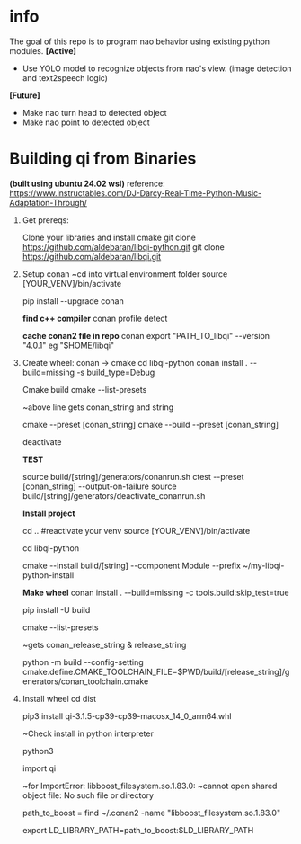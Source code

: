 # info
The goal of this repo is to program nao behavior using existing python modules.
**[Active]** 
*   Use YOLO model to recognize objects from nao's view. (image detection and 
           text2speech logic)

**[Future]**  
*   Make nao turn head to detected object
*   Make nao point to detected object  

# Building qi from Binaries 
**(built using ubuntu 24.02 wsl)**
reference:
    https://www.instructables.com/DJ-Darcy-Real-Time-Python-Music-Adaptation-Through/

1. Get prereqs:

    Clone your libraries and install cmake
    git clone https://github.com/aldebaran/libqi-python.git
    git clone https://github.com/aldebaran/libqi.git

2. Setup conan
    ~cd into virtual environment folder
    source [YOUR_VENV]/bin/activate

    pip install --upgrade conan

    **find c++ compiler**
    conan profile detect

    **cache conan2 file in repo**
    conan export "PATH_TO_libqi" --version "4.0.1"
    eg "$HOME/libqi"


3. Create wheel: conan -> cmake 
    cd libqi-python
    conan install . --build=missing -s build_type=Debug

    Cmake build
    cmake --list-presets

    ~above line gets conan_string and string

    cmake --preset [conan_string]
    cmake --build --preset [conan_string]

    deactivate
    
    **TEST**

    source build/[string]/generators/conanrun.sh
    ctest --preset [conan_string] --output-on-failure
    source build/[string]/generators/deactivate_conanrun.sh

    **Install project**
    
    cd .. #reactivate your venv
    source [YOUR_VENV]/bin/activate

    cd libqi-python

    cmake --install build/[string] --component Module --prefix ~/my-libqi-python-install

    **Make wheel**
    conan install . --build=missing -c tools.build:skip_test=true

    pip install -U build

    cmake --list-presets

    ~gets conan_release_string & release_string

    python -m build --config-setting cmake.define.CMAKE_TOOLCHAIN_FILE=$PWD/build/[release_string]/generators/conan_toolchain.cmake

3.  Install wheel
    cd dist

    pip3 install qi-3.1.5-cp39-cp39-macosx_14_0_arm64.whl

    ~Check install in python interpreter

    python3

    import qi

    ~for ImportError: libboost_filesystem.so.1.83.0: 
    ~cannot open shared object file: No such file or directory

    path_to_boost = find ~/.conan2 -name "libboost_filesystem.so.1.83.0"
    
    export LD_LIBRARY_PATH=path_to_boost:$LD_LIBRARY_PATH